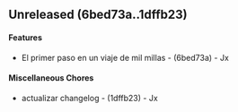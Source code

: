 ## Unreleased (6bed73a..1dffb23)
#### Features
- El primer paso en un viaje de mil millas - (6bed73a) - Jx
#### Miscellaneous Chores
- actualizar changelog - (1dffb23) - Jx


